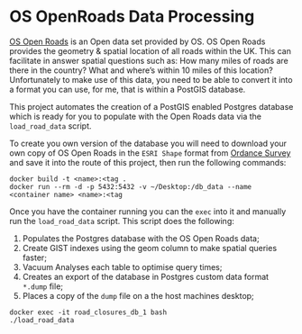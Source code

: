 # OS OpenRoads Data Processing

[OS Open Roads](https://www.ordnancesurvey.co.uk/business-government/products/open-map-roads) is an Open data set provided by OS. OS Open Roads provides the geometry & spatial location of all roads within the UK. This can facilitate in answer spatial questions such as: How many miles of roads are there in the country? What and where’s within 10 miles of this location?
Unfortunately to make use of this data, you need to be able to convert it into a format you can use, for me, that is within a PostGIS database.

This project automates the creation of a PostGIS enabled Postgres database which is ready for you to populate with the Open Roads data via the `load_road_data` script.

To create you own version of the database you will need to download your own copy of OS Open Roads in the `ESRI Shape` format from [Ordance Survey](https://www.ordnancesurvey.co.uk/opendatadownload/products.html#OPROAD) and save it into the route of this project, then run the following commands:

```
docker build -t <name>:<tag .
docker run --rm -d -p 5432:5432 -v ~/Desktop:/db_data --name <container name> <name>:<tag
```

Once you have the container running you can the `exec` into it and manually run the `load_road_data` script.
This script does the following:

1. Populates the Postgres database with the OS Open Roads data;
2. Create GIST indexes using the geom column to make spatial queries faster;
3. Vacuum Analyses each table to optimise query times;
4. Creates an export of the database in Postgres custom data format `*.dump` file;
5. Places a copy of the `dump` file on a the host machines desktop;

```
docker exec -it road_closures_db_1 bash
./load_road_data
```

